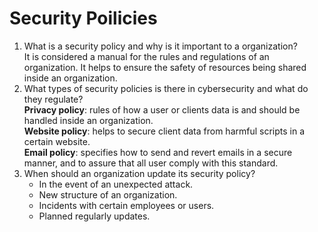 # Security Poilicies

1. What is a security policy and why is it important to a organization?  
    It is considered a manual for the rules and regulations of an organization.  It helps to ensure the safety of resources being shared inside an organization.  
2. What types of security policies is there in cybersecurity and what do they regulate?  
    **Privacy policy**: rules of how a user or clients data is and should be handled inside an organization.  
    **Website policy**: helps to secure client data from harmful scripts in a certain website.  
    **Email policy**: specifies how to send and revert emails in a secure manner, and to assure that all user comply with this standard.  
3. When should an organization update its security policy?  
    * In the event of an unexpected attack. 
    * New structure of an organization. 
    * Incidents with certain employees or users. 
    * Planned regularly updates.

